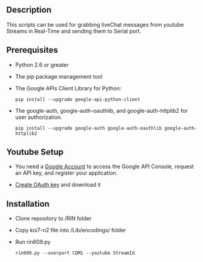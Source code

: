 ## Description

This scripts can be used for grabbing liveChat messages from youtube Streams in Real-Time and sending them to Serial port.

## Prerequisites

*   Python 2.6 or greater

*   The pip package management tool

*   The Google APIs Client Library for Python:
    ```
    pip install --upgrade google-api-python-client
    ```
*   The google-auth, google-auth-oauthlib, and google-auth-httplib2 for user authorization.
    ```
    pip install --upgrade google-auth google-auth-oauthlib google-auth-httplib2
    ```
 
## Youtube Setup

*   You need a [Google Account](https://www.google.com/accounts/NewAccount) to access the Google API Console, request an API key, and register your application.

*   [Create OAuth key](https://developers.google.com/youtube/v3/guides/authentication) and download it

## Installation

*   Clone repository to /RIN folder

*   Copy koi7-n2 file into <Python>/Lib/encodings/ folder
  
*   Run rin609.py
    ```
    rin609.py --userport COM1 --youtube StreamId
     ```

 
